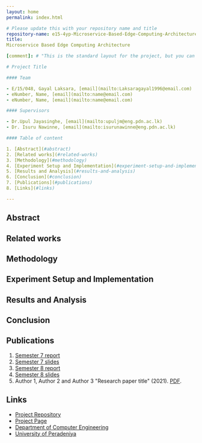 ```yaml
---
layout: home
permalink: index.html

# Please update this with your repository name and title
repository-name: e15-4yp-Microservice-Based-Edge-Computing-Architecture
title:
Microservice Based Edge Computing Architecture

[comment]: # "This is the standard layout for the project, but you can clean this and use your own template"

# Project Title

#### Team

- E/15/048, Gayal Laksara, [email](mailto:Laksaragayal1996@email.com)
- eNumber, Name, [email](mailto:name@email.com)
- eNumber, Name, [email](mailto:name@email.com)

#### Supervisors

- Dr.Upul Jayasinghe, [email](mailto:upuljm@eng.pdn.ac.lk)
- Dr. Isuru Nawinne, [email](mailto:isurunawinne@eng.pdn.ac.lk)

#### Table of content

1. [Abstract](#abstract)
2. [Related works](#related-works)
3. [Methodology](#methodology)
4. [Experiment Setup and Implementation](#experiment-setup-and-implementation)
5. [Results and Analysis](#results-and-analysis)
6. [Conclusion](#conclusion)
7. [Publications](#publications)
8. [Links](#links)

---
```


## Abstract

## Related works

## Methodology

## Experiment Setup and Implementation

## Results and Analysis

## Conclusion

## Publications
1. [Semester 7 report](./)
2. [Semester 7 slides](./)
3. [Semester 8 report](./)
4. [Semester 8 slides](./)
5. Author 1, Author 2 and Author 3 "Research paper title" (2021). [PDF](./).


## Links

[//]: # ( NOTE: EDIT THIS LINKS WITH YOUR REPO DETAILS )

- [Project Repository](https://github.com/cepdnaclk/repository-name)
- [Project Page](https://cepdnaclk.github.io/repository-name)
- [Department of Computer Engineering](http://www.ce.pdn.ac.lk/)
- [University of Peradeniya](https://eng.pdn.ac.lk/)

[//]: # "Please refer this to learn more about Markdown syntax"
[//]: # "https://github.com/adam-p/markdown-here/wiki/Markdown-Cheatsheet"
